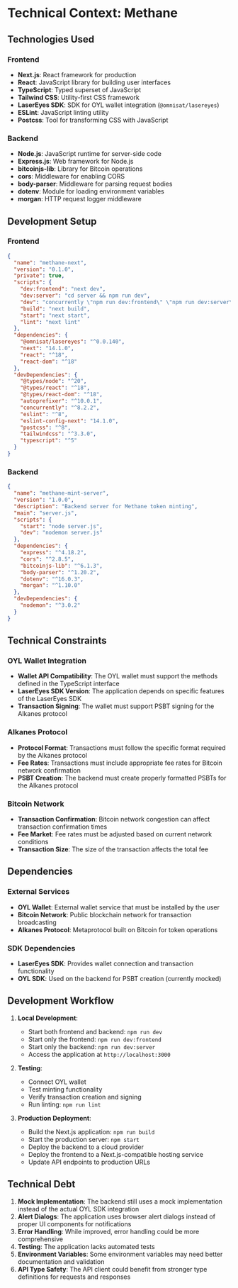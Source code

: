 # Technical Context: Methane

## Technologies Used

### Frontend

- **Next.js**: React framework for production
- **React**: JavaScript library for building user interfaces
- **TypeScript**: Typed superset of JavaScript
- **Tailwind CSS**: Utility-first CSS framework
- **LaserEyes SDK**: SDK for OYL wallet integration (`@omnisat/lasereyes`)
- **ESLint**: JavaScript linting utility
- **Postcss**: Tool for transforming CSS with JavaScript

### Backend

- **Node.js**: JavaScript runtime for server-side code
- **Express.js**: Web framework for Node.js
- **bitcoinjs-lib**: Library for Bitcoin operations
- **cors**: Middleware for enabling CORS
- **body-parser**: Middleware for parsing request bodies
- **dotenv**: Module for loading environment variables
- **morgan**: HTTP request logger middleware

## Development Setup

### Frontend

```json
{
  "name": "methane-next",
  "version": "0.1.0",
  "private": true,
  "scripts": {
    "dev:frontend": "next dev",
    "dev:server": "cd server && npm run dev",
    "dev": "concurrently \"npm run dev:frontend\" \"npm run dev:server\"",
    "build": "next build",
    "start": "next start",
    "lint": "next lint"
  },
  "dependencies": {
    "@omnisat/lasereyes": "^0.0.140",
    "next": "14.1.0",
    "react": "^18",
    "react-dom": "^18"
  },
  "devDependencies": {
    "@types/node": "^20",
    "@types/react": "^18",
    "@types/react-dom": "^18",
    "autoprefixer": "^10.0.1",
    "concurrently": "^8.2.2",
    "eslint": "^8",
    "eslint-config-next": "14.1.0",
    "postcss": "^8",
    "tailwindcss": "^3.3.0",
    "typescript": "^5"
  }
}
```

### Backend

```json
{
  "name": "methane-mint-server",
  "version": "1.0.0",
  "description": "Backend server for Methane token minting",
  "main": "server.js",
  "scripts": {
    "start": "node server.js",
    "dev": "nodemon server.js"
  },
  "dependencies": {
    "express": "^4.18.2",
    "cors": "^2.8.5",
    "bitcoinjs-lib": "^6.1.3",
    "body-parser": "^1.20.2",
    "dotenv": "^16.0.3",
    "morgan": "^1.10.0"
  },
  "devDependencies": {
    "nodemon": "^3.0.2"
  }
}
```

## Technical Constraints

### OYL Wallet Integration

- **Wallet API Compatibility**: The OYL wallet must support the methods defined in the TypeScript interface
- **LaserEyes SDK Version**: The application depends on specific features of the LaserEyes SDK
- **Transaction Signing**: The wallet must support PSBT signing for the Alkanes protocol

### Alkanes Protocol

- **Protocol Format**: Transactions must follow the specific format required by the Alkanes protocol
- **Fee Rates**: Transactions must include appropriate fee rates for Bitcoin network confirmation
- **PSBT Creation**: The backend must create properly formatted PSBTs for the Alkanes protocol

### Bitcoin Network

- **Transaction Confirmation**: Bitcoin network congestion can affect transaction confirmation times
- **Fee Market**: Fee rates must be adjusted based on current network conditions
- **Transaction Size**: The size of the transaction affects the total fee

## Dependencies

### External Services

- **OYL Wallet**: External wallet service that must be installed by the user
- **Bitcoin Network**: Public blockchain network for transaction broadcasting
- **Alkanes Protocol**: Metaprotocol built on Bitcoin for token operations

### SDK Dependencies

- **LaserEyes SDK**: Provides wallet connection and transaction functionality
- **OYL SDK**: Used on the backend for PSBT creation (currently mocked)

## Development Workflow

1. **Local Development**:
   - Start both frontend and backend: `npm run dev`
   - Start only the frontend: `npm run dev:frontend`
   - Start only the backend: `npm run dev:server`
   - Access the application at `http://localhost:3000`

2. **Testing**:
   - Connect OYL wallet
   - Test minting functionality
   - Verify transaction creation and signing
   - Run linting: `npm run lint`

3. **Production Deployment**:
   - Build the Next.js application: `npm run build`
   - Start the production server: `npm start`
   - Deploy the backend to a cloud provider
   - Deploy the frontend to a Next.js-compatible hosting service
   - Update API endpoints to production URLs

## Technical Debt

1. **Mock Implementation**: The backend still uses a mock implementation instead of the actual OYL SDK integration
2. **Alert Dialogs**: The application uses browser alert dialogs instead of proper UI components for notifications
3. **Error Handling**: While improved, error handling could be more comprehensive
4. **Testing**: The application lacks automated tests
5. **Environment Variables**: Some environment variables may need better documentation and validation
6. **API Type Safety**: The API client could benefit from stronger type definitions for requests and responses
